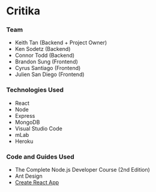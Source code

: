 # Critika
### Team
* Keith Tan (Backend + Project Owner)
* Ken Sodetz (Backend)
* Connor Todd (Backend)
* Brandon Sung (Frontend)
* Cyrus Santiago (Frontend)
* Julien San Diego (Frontend)

### Technologies Used
* React
* Node
* Express
* MongoDB
* Visual Studio Code
* mLab
* Heroku

### Code and Guides Used
* The Complete Node.js Developer Course (2nd Edition)
* Ant Design
* [Create React App](https://github.com/facebookincubator/create-react-app)

